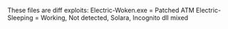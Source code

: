 These files are diff exploits:
Electric-Woken.exe = Patched ATM
Electric-Sleeping = Working, Not detected, Solara, Incognito dll mixed
